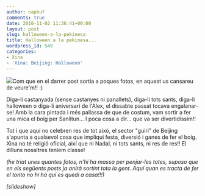```yaml
---
author: napbuf
comments: true
date: 2010-11-02 11:36:41+00:00
layout: post
slug: halloween-a-la-pekinesa
title: Halloween a la pekinesa...
wordpress_id: 549
categories:
- Xina
- 'Xina: Beijing: Halloween'
---
```


[![](http://napbuf.files.wordpress.com/2010/11/dscf0017-1024x768.jpg?w=150)](http://napbuf.files.wordpress.com/2010/11/dscf0017-1024x768.jpg)Com que en el darrer post sortia a poques fotos, en aquest us cansareu de veure'm!! :)

Diga-li castanyada (sense castanyes ni panallets), diga-li tots sants, diga-li halloween o diga-li aniversari de l'Alex, el dissabte passat tocava engalanar-se! Amb la cara pintada i més pallassa de que de costum, vam sortir a fer una mica el boig per Sanlitun... I poca cosa a dir... que va ser divertidíssim!!

Tot i que aquí no celebren res de tot això, el sector "guiri" de Beijing s'apunta a qualsevol cosa que impliqui festa, diversió i ganes de fer el boig. Xina no té religió oficial, així que ni Nadal, ni tots sants, ni res de res!! El dilluns nosaltres teníem classe!

_(he triat unes quantes fotos, n'hi ha massa per penjar-les totes, suposo que en els següents posts ja anirà sortint tota la gent. Aquí quan es tracta de fer el tonto no hi ha qui es quedi a casa!!!)_

_[slideshow]_
